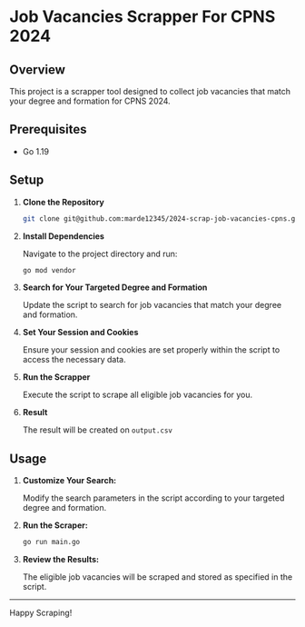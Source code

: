 # Job Vacancies Scrapper For CPNS 2024

## Overview

This project is a scrapper tool designed to collect job vacancies that match your degree and formation for CPNS 2024.

## Prerequisites

- Go 1.19

## Setup

1. **Clone the Repository**

    ```bash
    git clone git@github.com:marde12345/2024-scrap-job-vacancies-cpns.git
    ```

2. **Install Dependencies**

    Navigate to the project directory and run:

    ```bash
    go mod vendor
    ```

3. **Search for Your Targeted Degree and Formation**

    Update the script to search for job vacancies that match your degree and formation.

4. **Set Your Session and Cookies**

    Ensure your session and cookies are set properly within the script to access the necessary data.

5. **Run the Scrapper**

    Execute the script to scrape all eligible job vacancies for you.

6. **Result**

    The result will be created on `output.csv`

## Usage

1. **Customize Your Search:**

   Modify the search parameters in the script according to your targeted degree and formation.

2. **Run the Scraper:**

    ```bash
    go run main.go
    ```

3. **Review the Results:**

   The eligible job vacancies will be scraped and stored as specified in the script.

---

Happy Scraping!
